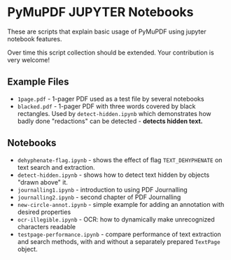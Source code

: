 # PyMuPDF JUPYTER Notebooks

These are scripts that explain basic usage of PyMuPDF using jupyter notebook features.

Over time this script collection should be extended. Your contribution is very welcome!

## Example Files
* `1page.pdf` - 1-pager PDF used as a test file by several notebooks
* `blacked.pdf` - 1-pager PDF with three words covered by black rectangles. Used by `detect-hidden.ipynb` which demonstrates how badly done "redactions" can be detected - **detects hidden text.**

## Notebooks
* `dehyphenate-flag.ipynb` - shows the effect of flag `TEXT_DEHYPHENATE` on text search and extraction.
* `detect-hidden.ipynb` - shows how to detect text hidden by objects "drawn above" it.
* `journalling1.ipynb` - introduction to using PDF Journalling
* `journalling2.ipynb` - second chapter of PDF Journalling 
* `new-circle-annot.ipynb` - simple example for adding an annotation with desired properties
* `ocr-illegible.ipynb` - OCR: how to dynamically make unrecognized characters readable
* `testpage-performance.ipynb` - compare performance of text extraction and search methods, with and without a separately prepared `TextPage` object.

